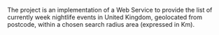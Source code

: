 The project is an implementation of a Web Service to provide the list of currently week nightlife events in United Kingdom, geolocated from postcode, within a chosen search radius area (expressed in Km).

